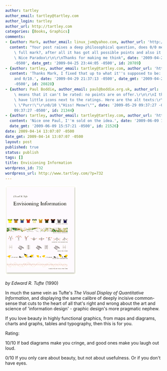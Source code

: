 ```yaml
---
author: tartley
author_email: tartley@tartley.com
author_login: tartley
author_url: http://tartley.com
categories: [Books, Graphics]
comments:
- {author: Mark, author_email: linux_jvm@yahoo.com, author_url: 'http://resolverone.wordpress.com',
  content: "Your post raises a deep philosophical question, does 0/0 mean it has got\
    \ full mark?, after all it has got all possible points and also it has got nothing,\
    \ Nice Paradox\r\n\r\nThanks for making me think", date: '2009-04-25 23:44:05
    -0500', date_gmt: '2009-04-25 23:44:05 -0500', id: 20789}
- {author: tartley, author_email: tartley@tartley.com, author_url: 'http://tartley.com',
  content: 'Thanks Mark, I fixed that up to what it''s supposed to be: both 10/10
    and 0/10.', date: '2009-04-29 21:37:13 -0500', date_gmt: '2009-04-29 21:37:13
    -0500', id: 20828}
- {author: Paul Boddie, author_email: paul@boddie.org.uk, author_url: '', content: "0/0\
    \ means that it can't be rated: no points are on offer.\r\n\r\nI think you should\
    \ have little icons next to the ratings. Here are the alt texts:\r\n\r\n10/10\
    \ \"Purr!\"\r\n0/10 \"Hiss! Meow!\"", date: '2009-05-29 09:37:27 -0500', date_gmt: '2009-05-29
    09:37:27 -0500', id: 21344}
- {author: tartley, author_email: tartley@tartley.com, author_url: 'http://tartley.com',
  content: 'Nice one Paul, I''m sold on the idea.', date: '2009-06-09 15:57:21 -0500',
  date_gmt: '2009-06-09 15:57:21 -0500', id: 21526}
date: 2009-04-14 13:07:07 -0500
date_gmt: 2009-04-14 13:07:07 -0500
layout: post
published: true
status: publish
tags: []
title: Envisioning Information
wordpress_id: 732
wordpress_url: http://www.tartley.com/?p=732
---
```


![Envisioning Information cover](/assets/2009/04/envisioning_information.gif)

*by Edward R. Tufte* (1990)

In much the same vein as Tufte's *The Visual Display of Quantitative
Information*, and displaying the same calibre of deeply incisive
common-sense that cuts to the heart of all that's right and wrong about
the art and science of 'information design' - graphic design's more
pragmatic nephew.

If you love beauty in highly functional graphics, from maps and
diagrams, charts and graphs, tables and typography, then this is for
you.

Rating:

10/10 If bad diagrams make you cringe, and good ones make you laugh out
loud.

0/10 If you only care about beauty, but not about usefulness. Or if you
don't have eyes.
